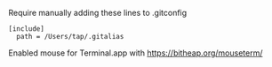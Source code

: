 Require manually adding these lines to .gitconfig
```
[include]
  path = /Users/tap/.gitalias
```

Enabled mouse for Terminal.app with https://bitheap.org/mouseterm/
